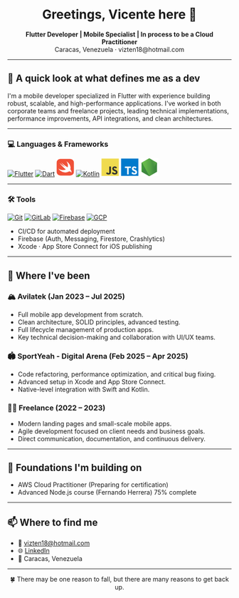 <h1 align="center">Greetings, Vicente here 👋</h1>

<p align="center">
  <strong>Flutter Developer | Mobile Specialist | In process to be a Cloud Practitioner</strong><br/>
  Caracas, Venezuela · vizten18@hotmail.com
</p>

---

## 🚀 A quick look at what defines me as a dev

I'm a mobile developer specialized in Flutter with experience building robust, scalable, and high-performance applications. I've worked in both corporate teams and freelance projects, leading technical implementations, performance improvements, API integrations, and clean architectures.

---

### 💻 Languages & Frameworks

<p align="left">
  <a href="https://flutter.dev" target="_blank"><img src="https://www.vectorlogo.zone/logos/flutterio/flutterio-icon.svg" alt="Flutter" width="40" height="40"/></a>
  <a href="https://dart.dev" target="_blank"><img src="https://www.vectorlogo.zone/logos/dartlang/dartlang-icon.svg" alt="Dart" width="40" height="40"/></a>
  <a href="https://developer.apple.com/swift/" target="_blank"><img src="https://raw.githubusercontent.com/devicons/devicon/master/icons/swift/swift-original.svg" alt="Swift" width="40" height="40"/></a>
  <a href="https://kotlinlang.org" target="_blank"><img src="https://www.vectorlogo.zone/logos/kotlinlang/kotlinlang-icon.svg" alt="Kotlin" width="40" height="40"/></a>
  <a href="https://developer.mozilla.org/en-US/docs/Web/JavaScript" target="_blank"><img src="https://raw.githubusercontent.com/devicons/devicon/master/icons/javascript/javascript-original.svg" alt="JavaScript" width="40" height="40"/></a>
  <a href="https://www.typescriptlang.org/" target="_blank"><img src="https://raw.githubusercontent.com/devicons/devicon/master/icons/typescript/typescript-original.svg" alt="TypeScript" width="40" height="40"/></a>
  <a href="https://nodejs.org/" target="_blank"><img src="https://raw.githubusercontent.com/devicons/devicon/master/icons/nodejs/nodejs-original.svg" alt="Node.js" width="40" height="40"/></a>
</p>

---

### 🛠️ Tools

<p align="left">
  <a href="https://git-scm.com/" target="_blank"><img src="https://www.vectorlogo.zone/logos/git-scm/git-scm-icon.svg" alt="Git" width="40" height="40"/></a>
  <a href="https://about.gitlab.com/" target="_blank"><img src="https://www.vectorlogo.zone/logos/gitlab/gitlab-icon.svg" alt="GitLab" width="40" height="40"/></a>
  <a href="https://firebase.google.com/" target="_blank"><img src="https://www.vectorlogo.zone/logos/firebase/firebase-icon.svg" alt="Firebase" width="40" height="40"/></a>
  <a href="https://cloud.google.com/" target="_blank"><img src="https://www.vectorlogo.zone/logos/google_cloud/google_cloud-icon.svg" alt="GCP" width="40" height="40"/></a>
</p>

- CI/CD for automated deployment
- Firebase (Auth, Messaging, Firestore, Crashlytics)
- Xcode · App Store Connect for iOS publishing

---

## 📱 Where I've been

### 🏔️ **Avilatek** (Jan 2023 – Jul 2025)
- Full mobile app development from scratch.
- Clean architecture, SOLID principles, advanced testing.
- Full lifecycle management of production apps.
- Key technical decision-making and collaboration with UI/UX teams.

### 🏟️ **SportYeah - Digital Arena** (Feb 2025 – Apr 2025)
- Code refactoring, performance optimization, and critical bug fixing.
- Advanced setup in Xcode and App Store Connect.
- Native-level integration with Swift and Kotlin.

### 🧑‍💻 **Freelance** (2022 – 2023)
- Modern landing pages and small-scale mobile apps.
- Agile development focused on client needs and business goals.
- Direct communication, documentation, and continuous delivery.

---

## 🌱 Foundations I'm building on

- AWS Cloud Practitioner (Preparing for certification)
- Advanced Node.js course (Fernando Herrera) 75% complete

---

## 📫 Where to find me

- 📧 vizten18@hotmail.com  
- 🌐 [LinkedIn](https://www.linkedin.com/in/vicente-herrera-371175234)  
- 📍 Caracas, Venezuela

---

<p align="center">
🍀 There may be one reason to fall, but there are many reasons to get back up.
</p>
